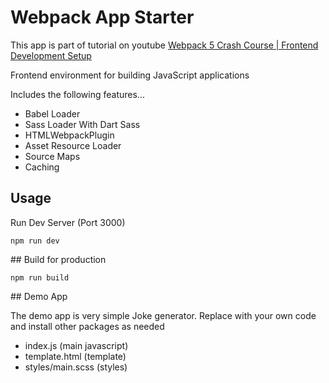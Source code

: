 # Webpack App Starter

This app is part of tutorial on youtube [Webpack 5 Crash Course | Frontend Development Setup
](https://www.youtube.com/watch?v=IZGNcSuwBZs)

Frontend environment for building JavaScript applications

Includes the following features...

- Babel Loader
- Sass Loader With Dart Sass
- HTMLWebpackPlugin
- Asset Resource Loader
- Source Maps
- Caching

## Usage

Run Dev Server (Port 3000)

```
npm run dev
```

## Build for production

```
npm run build
```

## Demo App

The demo app is very simple Joke generator. Replace with your own code and install other packages as needed

- index.js (main javascript)
- template.html (template)
- styles/main.scss (styles)

